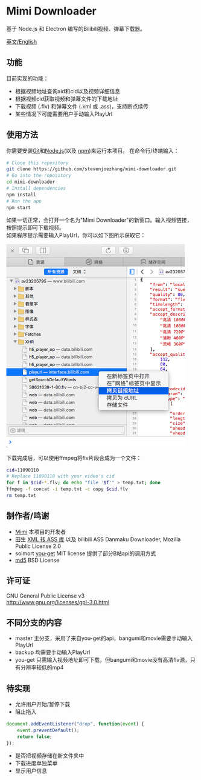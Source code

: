 # Mimi Downloader

基于 Node.js 和 Electron 编写的Bilibili视频、弹幕下载器。

[英文/English](README.EN.md)

## 功能
目前实现的功能：

- 根据视频地址查询aid和cid以及视频详细信息
- 根据视频cid获取视频和弹幕文件的下载地址
- 下载视频 (.flv) 和弹幕文件 (.xml 或 .ass)，支持断点续传
- 某些情况下可能需要用户手动输入PlayUrl

## 使用方法
你需要安装[Git](https://git-scm.com)和[Node.js](https://nodejs.org/en/download/)(以及 [npm](http://npmjs.com))来运行本项目。 在命令行/终端输入：
```bash
# Clone this repository
git clone https://github.com/stevenjoezhang/mimi-downloader.git
# Go into the repository
cd mimi-downloader
# Install dependencies
npm install
# Run the app
npm start
```
如果一切正常，会打开一个名为"Mimi Downloader"的新窗口。输入视频链接，按照提示即可下载视频。  
如果程序提示需要输入PlayUrl，你可以如下图所示获取它：

![demo-video](help.png)

下载完成后，可以使用ffmpeg将flv片段合成为一个文件：
```bash
cid=11090110
# Replace 11090110 with your video's cid
for f in $cid-*.flv; do echo "file '$f'" > temp.txt; done
ffmpeg -f concat -i temp.txt -c copy $cid.flv
rm temp.txt
```

## 制作者/鸣谢
* [Mimi](https://zhangshuqiao.org) 本项目的开发者
* 田生 [XML 转 ASS 库](https://github.com/tiansh/us-danmaku/) 以及 bilibili ASS Danmaku Downloader, Mozilla Public License 2.0
* soimort [you-get](https://github.com/soimort/you-get/) MIT license 提供了部分B站api的调用方式
* [md5](http://pajhome.org.uk/crypt/md5/) BSD License

## 许可证
GNU General Public License v3  
http://www.gnu.org/licenses/gpl-3.0.html

## 不同分支的内容
- master 主分支，采用了来自you-get的api，bangumi和movie需要手动输入PlayUrl
- backup 均需要手动输入PlayUrl
- you-get 只需输入视频地址即可下载，但bangumi和movie没有高清flv源，只有分辨率较低的mp4

## 待实现
- 允许用户开始/暂停下载  
- 阻止拖入
```javascript
document.addEventListener("drop", function(event) {
    event.preventDefault();
    return false;
});
```
- 是否把视频存储在新文件夹中  
- 下载进度单独菜单  
- 显示用户信息
